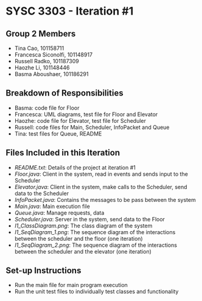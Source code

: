 # SYSC 3303 - Iteration #1

## Group 2 Members

- Tina Cao, 101158711
- Francesca Siconolfi, 101148917
- Russell Radko, 101187309
- Haozhe Li, 101148446
- Basma Aboushaer, 101186291

## Breakdown of Responsibilities 

- Basma: code file for Floor
- Francesca: UML diagrams, test file for Floor and Elevator
- Haozhe: code file for Elevator, test file for Scheduler
- Russell: code files for Main, Scheduler, InfoPacket and Queue
- Tina: test files for Queue, README

## Files Included in this Iteration

- *README.txt*: Details of the project at iteration #1
- *Floor.java*: Client in the system, read in events and sends input to the Scheduler
- *Elevator.java*: Client in the system, make calls to the Scheduler, send data to the Scheduler 
- *InfoPacket.java*: Contains the messages to be pass between the system
- *Main.java*: Main execution file
- *Queue.java*: Manage requests, data
- *Scheduler.java*: Server in the system, send data to the Floor
- *I1_ClassDiagram.png*: The class diagram of the system
- *I1_SeqDiagram_1.png*: The sequence diagram of the interactions between the scheduler and the floor (one iteration)
- *I1_SeqDiagram_2.png*: The sequence diagram of the interactions between the scheduler and the elevator (one iteration)

## Set-up Instructions
- Run the main file for main program execution
- Run the unit test files to individually test classes and functionality 


